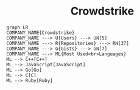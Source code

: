 <h1 align="center">Crowdstrike</h1>

```mermaid
graph LR
COMPANY_NAME{Crowdstrike}
COMPANY_NAME ---> U{Users} ---> UN[5]
COMPANY_NAME ---> R{Repositories} ---> RN[37]
COMPANY_NAME ---> G{Gists} ---> GN[7]
COMPANY_NAME ---> ML{Most Used<br>Languages}
ML --> C++[C++]
ML --> JavaScript[JavaScript]
ML --> Go[Go]
ML --> C[C]
ML --> Ruby[Ruby]
```

